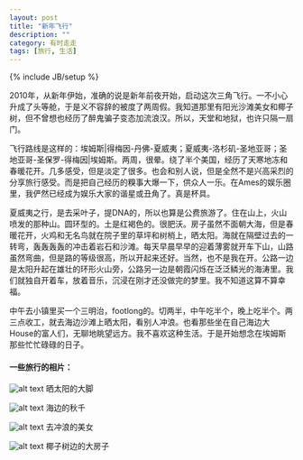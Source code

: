 ```yaml
---
layout: post
title: "新年飞行"
description: ""
category: 有时走走
tags: [旅行, 生活]
---
```

{% include JB/setup %}

2010年，从新年伊始，准确的说是新年前夜开始，启动这次三角飞行。一不小心升成了头等舱，于是义不容辞的被度了两周假。我知道那里有阳光沙滩美女和椰子树，但不曾想也经历了醉鬼骗子变态加流浪汉。所以，天堂和地狱，也许只隔一扇门。

飞行路线是这样的：埃姆斯|得梅因-丹佛-夏威夷；夏威夷-洛杉矶-圣地亚哥；圣地亚哥-圣保罗-得梅因|埃姆斯。两周，很晕。绕了半个美国，经历了天寒地冻和春暖花开。几多感受，但是淡定了很多。也会和别人说，但是全然不是兴高采烈的分享旅行感受。而是把自己经历的糗事大爆一下，供众人一乐。在Ames的娱乐圈里，我俨然已经成为娱乐大家的谐星或丑角了。真是杯具。

夏威夷之行，是去采叶子，提DNA的，所以也算是公费旅游了。住在山上，火山喷发的那种山。圆环型的。土是红褐色的。很肥沃。房子虽然不面朝大海，但是春暖花开，火鸡和无名鸟就在院子里的草坪和树梢上，晒太阳。海就在隔壁过去的一转弯，轰轰轰轰的冲击着岩石和沙滩。每天早晨早早的迎着薄雾就开车下山，山路虽然弯曲，但是路的等级很高，所以开起来还好。当然，也不是我在开。公路一边是太阳升起在雄壮的环形火山旁，公路另一边是朝霞闪烁在泛泛鳞光的海涛里。我们就独自开着车，放着音乐，沉浸在刚才还没做完的梦里。我不知道这算不算幸福。

中午去小镇里买一个三明治，footlong的。切两半，中午吃半个，晚上吃半个。两三点收工，就去海边沙滩上晒太阳，看别人冲浪。也看那些坐在自己海边大House的富人们，无聊地眺望远方。我不喜欢这种生活。于是开始想念在埃姆斯那些忙忙碌碌的日子。


#### <i class="icon-folder-open"></i>一些旅行的相片：

![alt text](http://i.imgur.com/wfcl48O.ipg)
                                晒太阳的大脚

![alt text](http://i.imgur.com/DLNk6QA.jpg)
                                海边的秋千

![alt text](http://i.imgur.com/tdsUwWa.jpg)
                                去冲浪的美女

![alt text](http://i.imgur.com/1iceQDl.jpg)
                                椰子树边的大房子